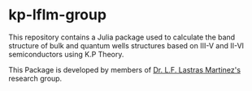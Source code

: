 # kp-lflm-group

This repository contains a Julia package used to calculate the band structure of bulk and quantum wells structures based on  III-V and II-VI semiconductors using K.P Theory.

This Package is developed by members of [Dr. L.F. Lastras Martinez's](http://www.iico.uaslp.mx/Paginas/Luis-Felipe.aspx) research group. 
